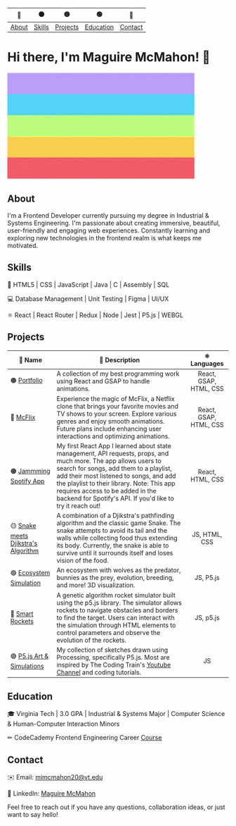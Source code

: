 
|🔴|🟠|🟡|🟢|🔵| 
| ----------- | ----------- | ----------- | ----------- | ----------- | 
| [About](#about) | [Skills](#skills) | [Projects](#projects) | [Education](#education) | [Contact](#contact) |


# Hi there, I'm Maguire McMahon! 👋

![Profile Banner](./spiral.gif)


## About
I'm a Frontend Developer currently pursuing my degree in Industrial & Systems Engineering. I'm passionate about creating immersive, beautiful, user-friendly and engaging web experiences. Constantly learning and exploring new technologies in the frontend realm is what keeps me motivated. 


## Skills
🔧 HTML5 | CSS | JavaScript | Java | C | Assembly | SQL

💻 Database Management | Unit Testing | Figma | UI/UX

⚛️ React | React Router | Redux | Node | Jest | P5.js | WEBGL


## Projects

| 📛 Name      | 📎 Description | ⚛️ Languages | 
| ----------- | ----------- | :-----------: |
| 🟤 [Portfolio](https://github.com/mimcmahon20/My-Portfolio) | A collection of my best programming work using React and GSAP to handle animations. | React, GSAP, HTML, CSS |
| 🔴 [McFlix](https://github.com/your-username/McFlix) | Experience the magic of McFlix, a Netflix clone that brings your favorite movies and TV shows to your screen. Explore various genres and enjoy smooth animations. Future plans include enhancing user interactions and optimizing animations. | React, GSAP, HTML, CSS |
| 🟠 [Jammming Spotify App](https://github.com/mimcmahon20/Jammming-Spotify-Playlists) | My first React App I learned about state management, API requests, props, and much more. The app allows users to search for songs, add them to a playlist, add their most listened to songs, and add the playlist to their library. Note: This app requires access to be added in the backend for Spotify's API. If you'd like to try it reach out! | React, HTML, CSS |
| 🟡 [Snake meets Djikstra's Algorithm](https://github.com/mimcmahon20/snake) | A combination of a Djikstra's pathfinding algorithm and the classic game Snake. The snake attempts to avoid its tail and the walls while collecting food thus extending its body. Currently, the snake is able to survive until it surrounds itself and loses vision of the food. | JS, HTML, CSS |
| 🟢 [Ecosystem Simulation](https://github.com/mimcmahon20/Ecosystem) | An ecosystem with wolves as the predator, bunnies as the prey, evolution, breeding, and more! 3D visualization. | JS, P5.js |
| 🔵 [Smart Rockets](https://github.com/mimcmahon20/Genetic-Algorithm) | A genetic algorithm rocket simulator built using the p5.js library. The simulator allows rockets to navigate obstacles and borders to find the target. Users can interact with the simulation through HTML elements to control parameters and observe the evolution of the rockets. | JS, p5.js |
| 🟣 [P5.js Art & Simulations](https://editor.p5js.org/mimcmahon20/sketches) | My collection of sketches drawn using Processing, specifically P5.js. Most are inspired by The Coding Train's [Youtube Channel](https://www.youtube.com/channel/UCvjgXvBlbQiydffZU7m1_aw) and coding tutorials. | JS |




## Education
🎓 Virginia Tech | 3.0 GPA | Industrial & Systems Major | Computer Science & Human-Computer Interaction Minors

✏ CodeCademy Frontend Engineering Career [Course](https://www.codecademy.com/career-journey/front-end-engineer)


## Contact
✉️ Email: mimcmahon20@vt.edu

💼 LinkedIn: [Maguire McMahon](https://www.linkedin.com/in/maguire-mcmahon/)

Feel free to reach out if you have any questions, collaboration ideas, or just want to say hello!
